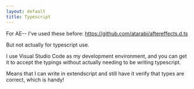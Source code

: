 ```yaml
---
layout: default
title: Typescript
---
```


For AE-- I've used these before: https://github.com/atarabi/aftereffects.d.ts

But not actually for typescript use.

I use Visual Studio Code as my development environment, and you can get it to accept the typings without actually needing to be writing typescript. 

Means that I can write in extendscript and still have it verify that types are correct, which is handy!